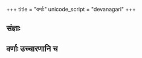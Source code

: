 +++
title = "वर्णाः"
unicode_script = "devanagari"
+++

## संज्ञाः
<div class="spreadsheet" src="../varNa-saMjJNAH.toml" fullHeightWithRowsPerScreen=8></div>

## वर्णाः उच्चारणानि च
<div class="spreadsheet" src="../varNAH.toml" fullHeightWithRowsPerScreen=8></div>
